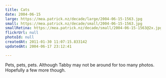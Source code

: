 ```yaml
---
title: Cats
date: 2004-06-15
large: https://mea.patrick.nz/decade/large/2004-06-15-1563.jpg
small: https://mea.patrick.nz/decade/small/2004-06-15-1563.jpg
smallRetina: https://mea.patrick.nz/decade/small/2004-06-15-1563@2x.jpg
flickrUrl: null
photoId: null
createdAt: 2011-01-30 11:07:15.833142
updatedAt: 2004-06-17 23:12:41

---
```

Pets, pets, pets. Although Tabby may not be around for too many photos. Hopefully a few more though.
